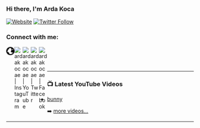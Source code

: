 ### Hi there, I'm Arda Koca

[![Website](https://img.shields.io/website?label=www.ardakocaa.com&style=for-the-badge&url=https%3A%2F%2Fardakocaa.com)](https://www.ardakocaa.com)
[![Twitter Follow](https://img.shields.io/twitter/follow/ardakocae?color=1DA1F2&logo=twitter&style=for-the-badge)](https://twitter.com/ardakocae)


### Connect with me:

[<img align="left" alt="ardakocaa.com" width="22px" src="https://raw.githubusercontent.com/iconic/open-iconic/master/svg/globe.svg" />][website]
[<img align="left" alt="ardakocae | Instagram" width="22px" src="https://cdn.jsdelivr.net/npm/simple-icons@v3/icons/instagram.svg" />][instagram]
[<img align="left" alt="ardakocae | YouTube" width="22px" src="https://cdn.jsdelivr.net/npm/simple-icons@v3/icons/youtube.svg" />][youtube]
[<img align="left" alt="ardakocae | Twitter" width="22px" src="https://cdn.jsdelivr.net/npm/simple-icons@v3/icons/twitter.svg" />][twitter]
[<img align="left" alt="ardakocae | Facebook" width="22px" src="https://cdn.jsdelivr.net/npm/simple-icons@v3/icons/facebook.svg" />][facebook]

<br />

<br />
<br />

---

### 📺 Latest YouTube Videos

<!-- YOUTUBE:START -->
- [bunny](https://www.youtube.com/watch?v=BUr7N65Knu8)
<!-- YOUTUBE:END -->

➡️ [more videos...](https://youtube.com/ardakocae)

---

[website]: https://www.ardakocaa.com
[instagram]: https://instagram.com/ardakocae
[youtube]: https://youtube.com/ardakocae
[twitter]: https://twitter.com/ardakocae
[facebook]: https://www.facebook.com/officialarda
